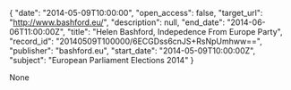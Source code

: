{
  "date": "2014-05-09T10:00:00", 
  "open_access": false, 
  "target_url": "http://www.bashford.eu/", 
  "description": null, 
  "end_date": "2014-06-06T11:00:00Z", 
  "title": "Helen Bashford, Indepedence From Europe Party", 
  "record_id": "20140509T100000/6ECGDss6cnJS+RsNpUmhww==", 
  "publisher": "bashford.eu", 
  "start_date": "2014-05-09T10:00:00Z", 
  "subject": "European Parliament Elections 2014"
}

None